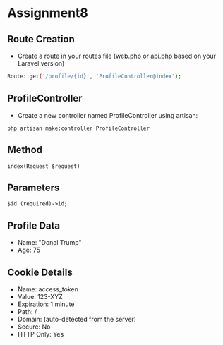# Assignment8

## Route Creation

- Create a route in your routes file (web.php or api.php based on your Laravel version)
```bash
Route::get('/profile/{id}', 'ProfileController@index');
```
## ProfileController

- Create a new controller named ProfileController using artisan:

```
php artisan make:controller ProfileController
```
## Method

```
index(Request $request)
```
## Parameters
```
$id (required)->id;
```
## Profile Data

  - Name: "Donal Trump"
  - Age: 75

## Cookie Details
   - Name: access_token
   - Value: 123-XYZ
   - Expiration: 1 minute
   - Path: /
   - Domain: (auto-detected from the server)
   - Secure: No
   - HTTP Only: Yes


